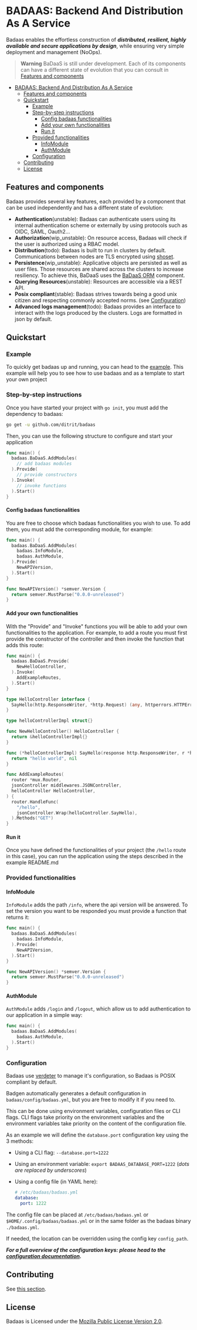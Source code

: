 # BADAAS: Backend And Distribution As A Service

Badaas enables the effortless construction of ***distributed, resilient, highly available and secure applications by design***, while ensuring very simple deployment and management (NoOps).

> **Warning**
> BaDaaS is still under development. Each of its components can have a different state of evolution that you can consult in [Features and components](#features-and-components)

- [BADAAS: Backend And Distribution As A Service](#badaas-backend-and-distribution-as-a-service)
  - [Features and components](#features-and-components)
  - [Quickstart](#quickstart)
    - [Example](#example)
    - [Step-by-step instructions](#step-by-step-instructions)
      - [Config badaas functionalities](#config-badaas-functionalities)
      - [Add your own functionalities](#add-your-own-functionalities)
      - [Run it](#run-it)
    - [Provided functionalities](#provided-functionalities)
      - [InfoModule](#infomodule)
      - [AuthModule](#authmodule)
    - [Configuration](#configuration)
  - [Contributing](#contributing)
  - [License](#license)

## Features and components

Badaas provides several key features, each provided by a component that can be used independently and has a different state of evolution:

- **Authentication**(unstable): Badaas can authenticate users using its internal authentication scheme or externally by using protocols such as OIDC, SAML, Oauth2...
- **Authorization**(wip_unstable): On resource access, Badaas will check if the user is authorized using a RBAC model.
- **Distribution**(todo): Badaas is built to run in clusters by default. Communications between nodes are TLS encrypted using [shoset](https://github.com/ditrit/shoset).
- **Persistence**(wip_unstable): Applicative objects are persisted as well as user files. Those resources are shared across the clusters to increase resiliency. To achieve this, BaDaaS uses the [BaDaaS ORM](https://github.com/ditrit/badaas/orm) component.
- **Querying Resources**(unstable): Resources are accessible via a REST API.
- **Posix compliant**(stable): Badaas strives towards being a good unix citizen and respecting commonly accepted norms. (see [Configuration](#configuration))
- **Advanced logs management**(todo): Badaas provides an interface to interact with the logs produced by the clusters. Logs are formatted in json by default.

## Quickstart

### Example

To quickly get badaas up and running, you can head to the [example](https://github.com/ditrit/badaas-example). This example will help you to see how to use badaas and as a template to start your own project

### Step-by-step instructions

Once you have started your project with `go init`, you must add the dependency to badaas:

```bash
go get -u github.com/ditrit/badaas
```

Then, you can use the following structure to configure and start your application

```go
func main() {
  badaas.BaDaaS.AddModules(
    // add badaas modules
  ).Provide(
    // provide constructors
  ).Invoke(
    // invoke functions
  ).Start()
}
```

#### Config badaas functionalities

You are free to choose which badaas functionalities you wish to use. To add them, you must add the corresponding module, for example:

```go
func main() {
  badaas.BaDaaS.AddModules(
    badaas.InfoModule,
    badaas.AuthModule,
  ).Provide(
    NewAPIVersion,
  ).Start()
}

func NewAPIVersion() *semver.Version {
  return semver.MustParse("0.0.0-unreleased")
}
```

#### Add your own functionalities

With the "Provide" and "Invoke" functions you will be able to add your own functionalities to the application. For example, to add a route you must first provide the constructor of the controller and then invoke the function that adds this route:

```go
func main() {
  badaas.BaDaaS.Provide(
    NewHelloController,
  ).Invoke(
    AddExampleRoutes,
  ).Start()
}

type HelloController interface {
  SayHello(http.ResponseWriter, *http.Request) (any, httperrors.HTTPError)
}

type helloControllerImpl struct{}

func NewHelloController() HelloController {
  return &helloControllerImpl{}
}

func (*helloControllerImpl) SayHello(response http.ResponseWriter, r *http.Request) (any, httperrors.HTTPError) {
  return "hello world", nil
}

func AddExampleRoutes(
  router *mux.Router,
  jsonController middlewares.JSONController,
  helloController HelloController,
) {
  router.HandleFunc(
    "/hello",
    jsonController.Wrap(helloController.SayHello),
  ).Methods("GET")
}
```

#### Run it

Once you have defined the functionalities of your project (the `/hello` route in this case), you can run the application using the steps described in the example README.md

### Provided functionalities

#### InfoModule

`InfoModule` adds the path `/info`, where the api version will be answered. To set the version you want to be responded you must provide a function that returns it:

```go
func main() {
  badaas.BaDaaS.AddModules(
    badaas.InfoModule,
  ).Provide(
    NewAPIVersion,
  ).Start()
}

func NewAPIVersion() *semver.Version {
  return semver.MustParse("0.0.0-unreleased")
}
```

#### AuthModule

`AuthModule` adds `/login` and `/logout`, which allow us to add authentication to our application in a simple way:

```go
func main() {
  badaas.BaDaaS.AddModules(
    badaas.AuthModule,
  ).Start()
}
```

### Configuration

Badaas use [verdeter](https://github.com/ditrit/verdeter) to manage it's configuration, so Badaas is POSIX compliant by default.

Badgen automatically generates a default configuration in `badaas/config/badaas.yml`, but you are free to modify it if you need to.

This can be done using environment variables, configuration files or CLI flags.
CLI flags take priority on the environment variables and the environment variables take priority on the content of the configuration file.

As an example we will define the `database.port` configuration key using the 3 methods:

- Using a CLI flag: `--database.port=1222`
- Using an environment variable: `export BADAAS_DATABASE_PORT=1222` (*dots are replaced by underscores*)
- Using a config file (in YAML here):

    ```yml
    # /etc/badaas/badaas.yml
    database:
      port: 1222
    ```

The config file can be placed at `/etc/badaas/badaas.yml` or `$HOME/.config/badaas/badaas.yml` or in the same folder as the badaas binary `./badaas.yml`.

If needed, the location can be overridden using the config key `config_path`.

***For a full overview of the configuration keys: please head to the [configuration documentation](./configuration.md).***

## Contributing

See [this section](./CONTRIBUTING.md).

## License

Badaas is Licensed under the [Mozilla Public License Version 2.0](./LICENSE).
